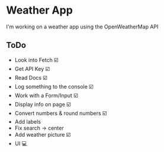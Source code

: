 # Weather App
I'm working on a weather app using the OpenWeatherMap API

## ToDo
* Look into Fetch ☑️
* Get API Key ☑️
* Read Docs ☑️
* Log something to the console ☑️
* Work with a Form/Input ☑️
* Display info on page ☑️
* Convert numbers & round numbers ☑️
* Add labels
* Fix search -> center
* Add weather picture ☑️
* UI 💻